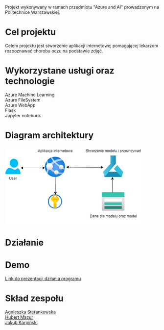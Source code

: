Projekt wykonywany w ramach przedmiotu "Azure and AI" prowadzonym na Politechnice Warszawskiej.


Cel projektu 
====
Celem projektu jest stworzenie aplikacji internetowej pomagającej lekarzom rozpoznawać chorobu oczu na podstawie zdjęć.


Wykorzystane usługi oraz technologie
====
Azure Machine Learning \
Azure FileSystem \
Azure WebApp \
Flask\
Jupyter notebook

Diagram architektury
====
![Architektura](images/architektura.png)

Działanie
====


Demo
====
[Link do prezentacji dziłania programu]()


Skład zespołu
====
[Agnieszka Stefankowska](https://github.com/NeferHikari) \
[Hubert Mazur](https://github.com/JayHubPL) \
[Jakub Karpiński](https://github.com/Jakub-Kar) 

